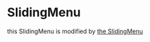 # SlidingMenu
this SlidingMenu is modified by [the SlidingMenu](https://github.com/jfeinstein10/SlidingMenu)
